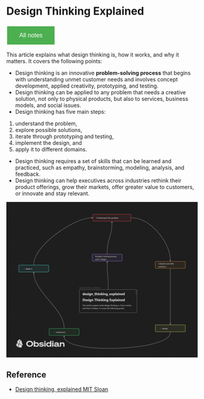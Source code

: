 # Design Thinking Explained

<style>
  .back-button {
    background-color: #4CAF50; /* Green */
    border: none;
    color: white;
    padding: 15px 32px;
    text-align: center;
    text-decoration: none;
    display: inline-block;
    font-size: 16px;
    margin: 4px 2px;
    cursor: pointer;
  }
</style>

<button class="back-button" onclick="window.location.href='https://matiaspakua.github.io/tech.notes.io'">All notes</button>

This article explains what design thinking is, how it works, and why it matters. It covers the following points:

- Design thinking is an innovative **problem-solving process** that begins with understanding unmet customer needs and involves concept development, applied creativity, prototyping, and testing.
- Design thinking can be applied to any problem that needs a creative solution, not only to physical products, but also to services, business models, and social issues.
- Design thinking has five main steps: 
1. understand the problem, 
2. explore possible solutions, 
3. iterate through prototyping and testing, 
4. implement the design, and 
5. apply it to different domains.
- Design thinking requires a set of skills that can be learned and practiced, such as empathy, brainstorming, modeling, analysis, and feedback.
- Design thinking can help executives across industries rethink their product offerings, grow their markets, offer greater value to customers, or innovate and stay relevant.

![Design Thinking](../../images/desgin-thinking.png)

## Reference

 * [Design thinking, explained MIT Sloan](http://mitsloan.mit.edu/ideas-made-to-matter/design-thinking-explained?utm_source=mitsloanlinkedin&utm_medium=social&utm_campaign=designthinkingexplainer)